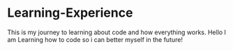# Learning-Experience
This is my journey to learning about code and how everything works.
Hello I am Learning how to code so i can better myself in the future!
